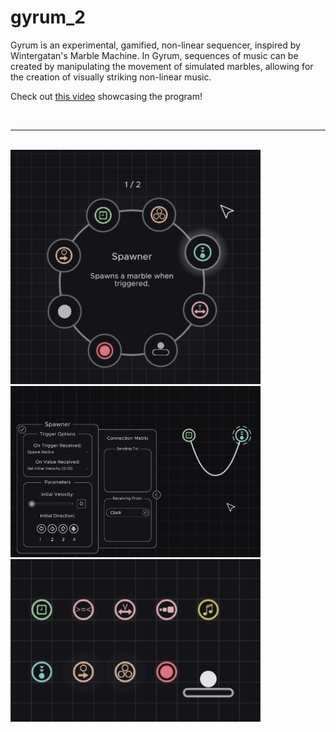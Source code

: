 # gyrum_2
Gyrum is an experimental, gamified, non-linear sequencer, inspired by Wintergatan's Marble Machine. In Gyrum, sequences of music can be created by manipulating the movement of simulated marbles, allowing for the creation of visually striking non-linear music.

Check out [this video](https://youtu.be/dUJVmCDEyIA) showcasing the program!

<br>

---

<br>

<img src="https://github.com/Eeelis/gyrum_2/blob/main/Images/RadialMenu.png" width="400">

<br>

<img src="https://github.com/Eeelis/gyrum_2/blob/main/Images/UpdatedContextMenu.png" width="400">

<br>

<img src="https://github.com/Eeelis/gyrum_2/blob/main/Images/Parts.png" width="400">
